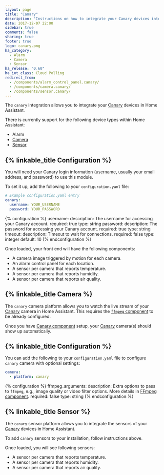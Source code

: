 ```yaml
---
layout: page
title: "Canary"
description: "Instructions on how to integrate your Canary devices into Home Assistant."
date: 2017-12-07 22:00
sidebar: true
comments: false
sharing: true
footer: true
logo: canary.png
ha_category:
  - Alarm
  - Camera
  - Sensor
ha_release: "0.60"
ha_iot_class: Cloud Polling
redirect_from:
  - /components/alarm_control_panel.canary/
  - /components/camera.canary/
  - /components/sensor.canary/
---
```


The `canary` integration allows you to integrate your [Canary](https://canary.is) devices in Home Assistant.

There is currently support for the following device types within Home Assistant:

- Alarm
- [Camera](#camera)
- [Sensor](#sensor)

## {% linkable_title Configuration %}

You will need your Canary login information (username, usually your email address, and password) to use this module.

To set it up, add the following to your `configuration.yaml` file:

```yaml
# Example configuration.yaml entry
canary:
  username: YOUR_USERNAME
  password: YOUR_PASSWORD
```

{% configuration %}
username:
  description: The username for accessing your Canary account.
  required: true
  type: string
password:
  description: The password for accessing your Canary account.
  required: true
  type: string
timeout:
  description: Timeout to wait for connections.
  required: false
  type: integer
  default: 10
{% endconfiguration %}

Once loaded, your front end will have the following components:

- A camera image triggered by motion for each camera.
- An alarm control panel for each location.
- A sensor per camera that reports temperature.
- A sensor per camera that reports humidity.
- A sensor per camera that reports air quality.

## {% linkable_title Camera %}

The `canary` camera platform allows you to watch the live stream of your [Canary](https://canary.is) camera in Home Assistant. This requires the [`ffmpeg` component](/components/ffmpeg/) to be already configured.

Once you have [Canary component](/components/canary/) setup, your [Canary](https://canary.is) camera(s) should show up automatically.

## {% linkable_title Configuration %}

You can add the following to your `configuration.yaml` file to configure `canary` camera with optional settings:

```yaml
camera:
  - platform: canary
```

{% configuration %}
ffmpeg_arguments:
  description: Extra options to pass to `ffmpeg`, e.g., image quality or video filter options. More details in [FFmpeg component](/components/ffmpeg).
  required: false
  type: string
{% endconfiguration %}

## {% linkable_title Sensor %}

The `canary` sensor platform allows you to integrate the sensors of your [Canary](https://canary.is) devices in Home Assistant.

To add `canary` sensors to your installation, follow instructions above.

Once loaded, you will see following sensors:

- A sensor per camera that reports temperature.
- A sensor per camera that reports humidity.
- A sensor per camera that reports air quality.
